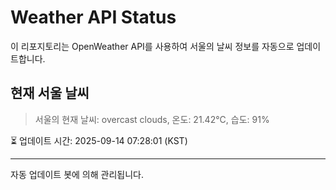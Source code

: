 
# Weather API Status

이 리포지토리는 OpenWeather API를 사용하여 서울의 날씨 정보를 자동으로 업데이트합니다.

## 현재 서울 날씨
> 서울의 현재 날씨: overcast clouds, 온도: 21.42°C, 습도: 91%

⏳ 업데이트 시간: 2025-09-14 07:28:01 (KST)

---
자동 업데이트 봇에 의해 관리됩니다.
